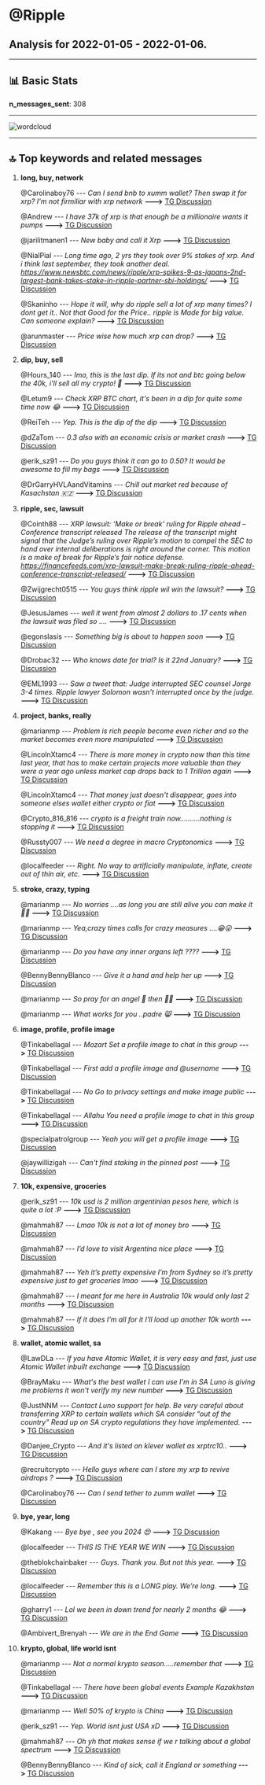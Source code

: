 # **@Ripple**
 ## Analysis for **2022-01-05** - **2022-01-06**.

---

## 📊 **Basic Stats**

**n_messages_sent**: 308

---
![wordcloud](Ripple_1Days_wordcloud.png)

---


## 🔝 **Top keywords and related messages**

1. **long, buy, network**

    @Carolinaboy76 --- *Can I send bnb to xumm wallet? Then swap it for xrp? I'm not firmiliar with xrp network* **--->** [TG Discussion](https://t.me/Ripple/3035968)

    @Andrew --- *I have 37k of xrp is that enough be a millionaire wants it pumps* **--->** [TG Discussion](https://t.me/Ripple/3035938)

    @jarilitmanen1 --- *New baby and call it Xrp* **--->** [TG Discussion](https://t.me/Ripple/3035728)

    @NialPial --- *Long time ago, 2 yrs they took over 9% stakes of xrp. And i think last september, they took another deal.    https://www.newsbtc.com/news/ripple/xrp-spikes-9-as-japans-2nd-largest-bank-takes-stake-in-ripple-partner-sbi-holdings/* **--->** [TG Discussion](https://t.me/Ripple/3036237)

    @Skaninho --- *Hope it will, why do ripple sell a lot of xrp many times? I dont get it.. Not that Good for the Price.. ripple is Made for big value. Can someone explain?* **--->** [TG Discussion](https://t.me/Ripple/3035257)

    @arunmaster --- *Price wise how much xrp can drop?* **--->** [TG Discussion](https://t.me/Ripple/3035612)

2. **dip, buy, sell**

    @Hours_140 --- *Imo, this is the last dip. If its not and btc going below the 40k, i'll sell all my crypto! 🥺* **--->** [TG Discussion](https://t.me/Ripple/3035862)

    @Letum9 --- *Check XRP BTC chart, it's been in a dip for quite some time now 😂* **--->** [TG Discussion](https://t.me/Ripple/3035891)

    @ReiTeh --- *Yep. This is the dip of the dip* **--->** [TG Discussion](https://t.me/Ripple/3035892)

    @dZaTom --- *0.3 also with an economic crisis or market crash* **--->** [TG Discussion](https://t.me/Ripple/3035613)

    @erik_sz91 --- *Do you guys think it can go to 0.50? It would be awesome to fill my bags* **--->** [TG Discussion](https://t.me/Ripple/3036031)

    @DrGarryHVLAandVitamins --- *Chill out market red because of Kasachstan 🇰🇿* **--->** [TG Discussion](https://t.me/Ripple/3035865)

3. **ripple, sec, lawsuit**

    @Cointh88 --- *XRP lawsuit: ‘Make or break’ ruling for Ripple ahead – Conference transcript released  The release of the transcript might signal that the Judge’s ruling over Ripple’s motion to compel the SEC to hand over internal deliberations is right around the corner. This motion is a make of break for Ripple’s fair notice defense.  https://financefeeds.com/xrp-lawsuit-make-break-ruling-ripple-ahead-conference-transcript-released/* **--->** [TG Discussion](https://t.me/Ripple/3035822)

    @Zwijgrecht0515 --- *You guys think ripple wil win the lawsuit?* **--->** [TG Discussion](https://t.me/Ripple/3035549)

    @JesusJames --- *well it went from almost 2 dollars to .17 cents when the lawsuit was filed so ....* **--->** [TG Discussion](https://t.me/Ripple/3035614)

    @egonslasis --- *Something big is about to happen soon* **--->** [TG Discussion](https://t.me/Ripple/3035419)

    @Drobac32 --- *Who knows date for trial? Is it 22nd January?* **--->** [TG Discussion](https://t.me/Ripple/3036297)

    @EML1993 --- *Saw a tweet that: Judge interrupted SEC counsel Jorge 3-4 times.  Ripple lawyer Solomon wasn't interrupted once by the judge.* **--->** [TG Discussion](https://t.me/Ripple/3035883)

4. **project, banks, really**

    @marianmp --- *Problem is rich people become even richer and so the market becomes even more manipulated* **--->** [TG Discussion](https://t.me/Ripple/3036230)

    @LincolnXtamc4 --- *There is more money in crypto now than this time last year, that has to make certain projects more valuable than they were a year ago unless market cap drops back to 1 Trillion again* **--->** [TG Discussion](https://t.me/Ripple/3036276)

    @LincolnXtamc4 --- *That money just doesn't disappear, goes into someone elses wallet either crypto or fiat* **--->** [TG Discussion](https://t.me/Ripple/3036223)

    @Crypto_816_816 --- *crypto is a freight train now..........nothing is stopping it* **--->** [TG Discussion](https://t.me/Ripple/3035936)

    @Russty007 --- *We need a degree in macro Cryptonomics* **--->** [TG Discussion](https://t.me/Ripple/3036006)

    @localfeeder --- *Right. No way to artificially manipulate, inflate, create out of thin air, etc.* **--->** [TG Discussion](https://t.me/Ripple/3036239)

5. **stroke, crazy, typing**

    @marianmp --- *No worries ....as long you are still alive you can make it 🤣🤣* **--->** [TG Discussion](https://t.me/Ripple/3036105)

    @marianmp --- *Yea,crazy times calls for crazy measures ....😁😜* **--->** [TG Discussion](https://t.me/Ripple/3035725)

    @marianmp --- *Do you have any inner organs left ????* **--->** [TG Discussion](https://t.me/Ripple/3036198)

    @BennyBennyBlanco --- *Give it a hand and help her up* **--->** [TG Discussion](https://t.me/Ripple/3036154)

    @marianmp --- *So pray for an angel 🙏 then 🙏🤣* **--->** [TG Discussion](https://t.me/Ripple/3036180)

    @marianmp --- *What works for you ..padre 😸* **--->** [TG Discussion](https://t.me/Ripple/3036178)

6. **image, profile, profile image**

    @Tinkabellagal --- *Mozart Set a profile image to chat in this group* **--->** [TG Discussion](https://t.me/Ripple/3036417)

    @Tinkabellagal --- *First add a profile image and @username* **--->** [TG Discussion](https://t.me/Ripple/3035933)

    @Tinkabellagal --- *No Go to privacy settings and make image public* **--->** [TG Discussion](https://t.me/Ripple/3035595)

    @Tinkabellagal --- *Allahu You need a profile image to chat in this group* **--->** [TG Discussion](https://t.me/Ripple/3035587)

    @specialpatrolgroup --- *Yeah you will get a profile image* **--->** [TG Discussion](https://t.me/Ripple/3035420)

    @jaywillizigah --- *Can't find staking in the pinned post* **--->** [TG Discussion](https://t.me/Ripple/3035448)

7. **10k, expensive, groceries**

    @erik_sz91 --- *10k usd is 2 million argentinian pesos here, which is quite a lot :P* **--->** [TG Discussion](https://t.me/Ripple/3036042)

    @mahmah87 --- *Lmao 10k is not a lot of money bro* **--->** [TG Discussion](https://t.me/Ripple/3036038)

    @mahmah87 --- *I’d love to visit Argentina nice place* **--->** [TG Discussion](https://t.me/Ripple/3036051)

    @mahmah87 --- *Yeh it’s pretty expensive I’m from Sydney so it’s pretty expensive just to get groceries lmao* **--->** [TG Discussion](https://t.me/Ripple/3036047)

    @mahmah87 --- *I meant for me here in Australia 10k would only last 2 months* **--->** [TG Discussion](https://t.me/Ripple/3036044)

    @mahmah87 --- *If it does I’m all for it I’ll load up another 10k worth* **--->** [TG Discussion](https://t.me/Ripple/3036035)

8. **wallet, atomic wallet, sa**

    @LawDLa --- *If you have Atomic Wallet, it is very easy and fast, just use Atomic Wallet inbuilt exchange* **--->** [TG Discussion](https://t.me/Ripple/3036321)

    @BrayMaku --- *What's the best wallet I can use I'm in SA Luno is giving me problems it won't verify my new number* **--->** [TG Discussion](https://t.me/Ripple/3035423)

    @JustNNM --- *Contact Luno support for help.  Be very careful about transferring XRP to certain wallets which SA consider “out of the country” Read up on SA crypto regulations they have implemented.* **--->** [TG Discussion](https://t.me/Ripple/3035428)

    @Danjee_Crypto --- *And it's listed on klever wallet  as xrptrc10..* **--->** [TG Discussion](https://t.me/Ripple/3035465)

    @recruitcrypto --- *Hello guys where can I store my xrp to revive airdrops ?* **--->** [TG Discussion](https://t.me/Ripple/3035243)

    @Carolinaboy76 --- *Can I send tether to zumm wallet* **--->** [TG Discussion](https://t.me/Ripple/3035976)

9. **bye, year, long**

    @Kakang --- *Bye bye , see you 2024 😍* **--->** [TG Discussion](https://t.me/Ripple/3036243)

    @localfeeder --- *THIS IS THE YEAR WE WIN* **--->** [TG Discussion](https://t.me/Ripple/3036089)

    @theblokchainbaker --- *Guys. Thank you. But not this year.* **--->** [TG Discussion](https://t.me/Ripple/3036017)

    @localfeeder --- *Remember this is a LONG play. We’re long.* **--->** [TG Discussion](https://t.me/Ripple/3035948)

    @gharry1 --- *Lol we been in down trend for nearly 2 months 😂* **--->** [TG Discussion](https://t.me/Ripple/3035798)

    @Ambivert_Brenyah --- *We are in the End Game* **--->** [TG Discussion](https://t.me/Ripple/3036148)

10. **krypto, global, life world isnt**

    @marianmp --- *Not a normal krypto season.....remember that* **--->** [TG Discussion](https://t.me/Ripple/3036203)

    @Tinkabellagal --- *There have been global events  Example Kazakhstan* **--->** [TG Discussion](https://t.me/Ripple/3035939)

    @marianmp --- *Well 50% of krypto is China* **--->** [TG Discussion](https://t.me/Ripple/3036163)

    @erik_sz91 --- *Yep. World isnt just USA  xD* **--->** [TG Discussion](https://t.me/Ripple/3036045)

    @mahmah87 --- *Oh yh that makes sense if we r talking about a global spectrum* **--->** [TG Discussion](https://t.me/Ripple/3036043)

    @BennyBennyBlanco --- *Kind of sick, call it England or something* **--->** [TG Discussion](https://t.me/Ripple/3035729)

